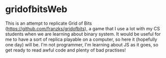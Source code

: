 # gridofbitsWeb
This is an attempt to replicate Grid of Bits (https://github.com/franzks/gridofbits), a game that I use a lot with my CS students when we are learning about binary system. It would be useful for me to have a sort of replica playable on a computer, so here it (hopefully one day) will be.
I'm not programmer, I'm learning about JS as it goes, so get ready to read awful code and plenty of bad practises!
